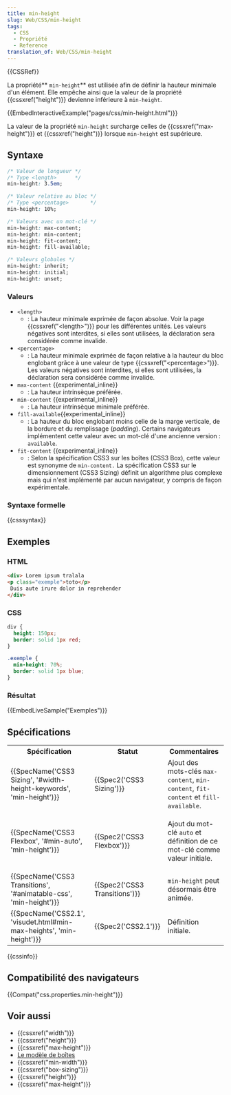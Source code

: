 ```yaml
---
title: min-height
slug: Web/CSS/min-height
tags:
  - CSS
  - Propriété
  - Reference
translation_of: Web/CSS/min-height
---
```

{{CSSRef}}

La propriété** `min-height`** est utilisée afin de définir la hauteur minimale d'un élément. Elle empêche ainsi que la valeur de la propriété {{cssxref("height")}} devienne inférieure à `min-height`.

{{EmbedInteractiveExample("pages/css/min-height.html")}}

La valeur de la propriété `min-height` surcharge celles de {{cssxref("max-height")}} et {{cssxref("height")}} lorsque `min-height` est supérieure.

## Syntaxe

```css
/* Valeur de longueur */
/* Type <length>      */
min-height: 3.5em;

/* Valeur relative au bloc */
/* Type <percentage>       */
min-height: 10%;

/* Valeurs avec un mot-clé */
min-height: max-content;
min-height: min-content;
min-height: fit-content;
min-height: fill-available;

/* Valeurs globales */
min-height: inherit;
min-height: initial;
min-height: unset;
```

### Valeurs

- `<length>`
  - : La hauteur minimale exprimée de façon absolue. Voir la page {{cssxref("&lt;length&gt;")}} pour les différentes unités. Les valeurs négatives sont interdites, si elles sont utilisées, la déclaration sera considérée comme invalide.
- `<percentage>`
  - : La hauteur minimale exprimée de façon relative à la hauteur du bloc englobant grâce à une valeur de type {{cssxref("&lt;percentage&gt;")}}. Les valeurs négatives sont interdites, si elles sont utilisées, la déclaration sera considérée comme invalide.
- `max-content` {{experimental_inline}}
  - : La hauteur intrinsèque préférée.
- `min-content` {{experimental_inline}}
  - : La hauteur intrinsèque minimale préférée.
- `fill-available`{{experimental_inline}}
  - : La hauteur du bloc englobant moins celle de la marge verticale, de la bordure et du remplissage (_padding_). Certains navigateurs implémentent cette valeur avec un mot-clé d'une ancienne version : `available`.
- `fit-content` {{experimental_inline}}
  - : Selon la spécification CSS3 sur les boîtes (CSS3 Box), cette valeur est synonyme de `min-content.` La spécification CSS3 sur le dimensionnement (CSS3 Sizing) définit un algorithme plus complexe mais qui n'est implémenté par aucun navigateur, y compris de façon expérimentale.

### Syntaxe formelle

{{csssyntax}}

## Exemples

### HTML

```html
<div> Lorem ipsum tralala
<p class="exemple">toto</p>
 Duis aute irure dolor in reprehender
</div>
```

### CSS

```css
div {
  height: 150px;
  border: solid 1px red;
}

.exemple {
  min-height: 70%;
  border: solid 1px blue;
}
```

### Résultat

{{EmbedLiveSample("Exemples")}}

## Spécifications

<table class="standard-table">
  <tbody>
    <tr>
      <th scope="col">Spécification</th>
      <th scope="col">Statut</th>
      <th scope="col">Commentaires</th>
    </tr>
    <tr>
      <td>
        {{SpecName('CSS3 Sizing', '#width-height-keywords', 'min-height')}}
      </td>
      <td>{{Spec2('CSS3 Sizing')}}</td>
      <td>
        Ajout des mots-clés <code>max-content</code>, <code>min-content</code>,
        <code>fit-content</code> et <code>fill-available</code>.
      </td>
    </tr>
    <tr>
      <td>
        {{SpecName('CSS3 Flexbox', '#min-auto', 'min-height')}}
      </td>
      <td>{{Spec2('CSS3 Flexbox')}}</td>
      <td>
        <p>
          Ajout du mot-clé <code>auto</code> et définition de ce mot-clé comme
          valeur initiale.
        </p>
      </td>
    </tr>
    <tr>
      <td>
        {{SpecName('CSS3 Transitions', '#animatable-css', 'min-height')}}
      </td>
      <td>{{Spec2('CSS3 Transitions')}}</td>
      <td><code>min-height</code> peut désormais être animée.</td>
    </tr>
    <tr>
      <td>
        {{SpecName('CSS2.1', 'visudet.html#min-max-heights', 'min-height')}}
      </td>
      <td>{{Spec2('CSS2.1')}}</td>
      <td>Définition initiale.</td>
    </tr>
  </tbody>
</table>

{{cssinfo}}

## Compatibilité des navigateurs

{{Compat("css.properties.min-height")}}

## Voir aussi

- {{cssxref("width")}}
- {{cssxref("height")}}
- {{cssxref("max-height")}}
- [Le modèle de boîtes](/en-US/docs/Learn/CSS/Building_blocks/The_box_model)
- {{cssxref("min-width")}}
- {{cssxref("box-sizing")}}
- {{cssxref("height")}}
- {{cssxref("max-height")}}
